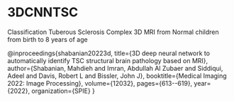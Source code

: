 # 3DCNNTSC
Classification Tuberous Sclerosis Complex 3D MRI from Normal children from birth to 8 years of age

@inproceedings{shabanian20223d,
  title={3D deep neural network to automatically identify TSC structural brain pathology based on MRI},
  author={Shabanian, Mahdieh and Imran, Abdullah Al Zubaer and Siddiqui, Adeel and Davis, Robert L and Bissler, John J},
  booktitle={Medical Imaging 2022: Image Processing},
  volume={12032},
  pages={613--619},
  year={2022},
  organization={SPIE}
}
